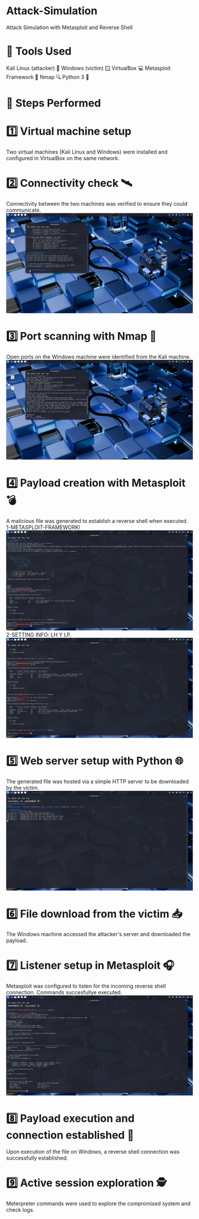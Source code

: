# Attack-Simulation
Attack Simulation with Metasploit and Reverse Shell
# 🧰 Tools Used
Kali Linux (attacker) 🐉
Windows (victim) 🪟
VirtualBox 💻
Metasploit Framework 🎯
Nmap 🔍
Python 3 🐍

# 🧪 Steps Performed
# 1️⃣ Virtual machine setup
Two virtual machines (Kali Linux and Windows) were installed and configured in VirtualBox on the same network.

# 2️⃣ Connectivity check 🛰️
Connectivity between the two machines was verified to ensure they could communicate.
![PingImage](PingFromKali.png)
# 3️⃣ Port scanning with Nmap 🔎
Open ports on the Windows machine were identified from the Kali machine.
![PortScanImage](SCANnmap.png)

# 4️⃣ Payload creation with Metasploit 💣
A malicious file was generated to establish a reverse shell when executed.
1-METASPLOIT-FRAMEWORK!
![PortScanImage](Excecuting-Meta-Exploit-Multihandler.png)
2-SETTING INFO: LH Y LP.
![PortScanImage](SET-INFO-META-ATTACK.png)

# 5️⃣ Web server setup with Python 🌐
The generated file was hosted via a simple HTTP server to be downloaded by the victim.
![PortScanImage](PYTHON-SERVER.png)

# 6️⃣ File download from the victim 📥
The Windows machine accessed the attacker's server and downloaded the payload.

# 7️⃣ Listener setup in Metasploit 🎧
Metasploit was configured to listen for the incoming reverse shell connection. Commands succesfullye executed. 
![PortScanImage](CONEXION-KALI-ESTABLISHED.png)

# 8️⃣ Payload execution and connection established 🔌
Upon execution of the file on Windows, a reverse shell connection was successfully established.

# 9️⃣ Active session exploration 🕵️
Meterpreter commands were used to explore the compromised system and check logs.
